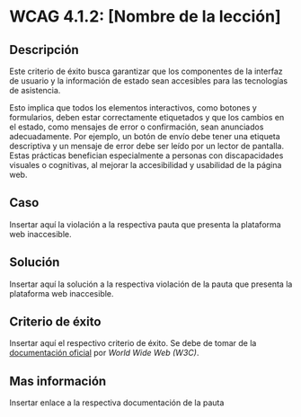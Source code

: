 # WCAG 4.1.2: [Nombre de la lección]

## Descripción

Este criterio de éxito busca garantizar que los componentes de la interfaz de usuario y la información de estado sean accesibles para las tecnologías de asistencia.

Esto implica que todos los elementos interactivos, como botones y formularios, deben estar correctamente etiquetados y que los cambios en el estado, como mensajes de error o confirmación, sean anunciados adecuadamente. Por ejemplo, un botón de envío debe tener una etiqueta descriptiva y un mensaje de error debe ser leído por un lector de pantalla. Estas prácticas benefician especialmente a personas con discapacidades visuales o cognitivas, al mejorar la accesibilidad y usabilidad de la página web.

## Caso

Insertar aquí la violación a la respectiva pauta que presenta la plataforma web inaccesible.

## Solución

Insertar aquí la solución a la respectiva violación de la pauta que presenta la plataforma web inaccesible.

## Criterio de éxito

Insertar aquí el respectivo criterio de éxito. Se debe de tomar de la [documentación oficial](https://www.w3.org/WAI/) por *World Wide Web (W3C)*.

## Mas información

Insertar enlace a la respectiva documentación de la pauta
